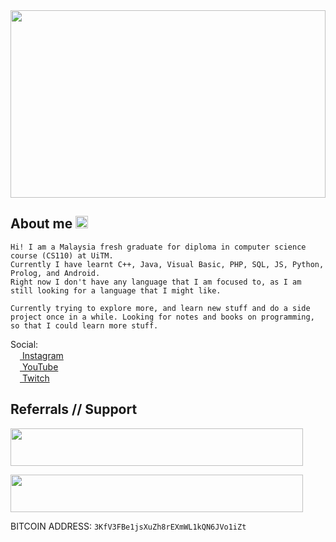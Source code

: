 <img src="https://www.pixelstalk.net/wp-content/uploads/2016/10/Art-landscape-mountains-wallpaper-landscapes-walls.jpg" width="100%" height="300" />

## About me <img src="https://github.githubassets.com/images/mona-loading-dark.gif" width="20" />
```
Hi! I am a Malaysia fresh graduate for diploma in computer science course (CS110) at UiTM.
Currently I have learnt C++, Java, Visual Basic, PHP, SQL, JS, Python, Prolog, and Android.
Right now I don't have any language that I am focused to, as I am still looking for a language that I might like.
```
``
Currently trying to explore more, and learn new stuff and do a side project once in a while.
Looking for notes and books on programming, so that I could learn more stuff.
``

Social:  
[<img src="https://cdn.cdnlogo.com/logos/i/32/instagram-icon.svg" width="15" height="15" /> Instagram](https://instagram.com/hyglobalhd)<br>
[<img src="https://cdn.cdnlogo.com/logos/y/57/youtube-icon.svg" width="15" height="15" /> YouTube](https://www.youtube.com/channel/UCVjmn2wcZHC606EmVu5HukQ)<br>
[<img src="https://cdn.cdnlogo.com/logos/t/46/twitch-icon.svg" width="15" height="15" > Twitch](https://www.twitch.tv/april_13th)

<!--
## Stats
![HyGlobalHD's Stats](https://github-readme-stats.vercel.app/api?username=HyGlobalHD&count_private=true&show_icons=true&theme=vue-dark&hide_title=true)
[![Contribution Stats](https://github-contribution-stats.vercel.app/api/?username=HyGlobalHD)](https://github.com/LordDashMe/github-contribution-stats/)
![Most Used Language](https://github-readme-stats.vercel.app/api/top-langs/?username=hyglobalhd)
-->

## Referrals // Support
<a href="https://p2pr.me/165875584762de9b0714e4f?campaign=github"><img src="https://peer2profit.co/img/promo/en/p2p-banner-468x60.png" width="468"  height="60" /></a>

<a href="https://www.luno.com/invite/UPHMAB"><img src="https://d32exi8v9av3ux.cloudfront.net/wallet-app/2022/07/25/76fc72/wallet-app/assets/svg/luno-logo_v3.svg" width="468" height="60"/></a>

BITCOIN ADDRESS: ``3KfV3FBe1jsXuZh8rEXmWL1kQN6JVo1iZt``
